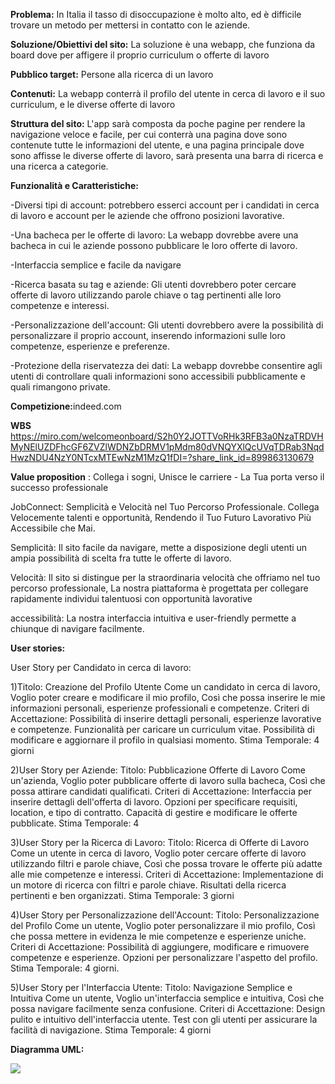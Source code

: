 <b>Problema:</b>
In Italia il tasso di disoccupazione è molto alto, ed è difficile trovare un metodo per mettersi in contatto con le aziende.

<b>Soluzione/Obiettivi del sito:</b>
La soluzione è una webapp, che funziona da board dove per affigere il proprio curriculum o offerte di lavoro

<b>Pubblico target:</b>
Persone alla ricerca di un lavoro

<b>Contenuti:</b>
La webapp conterrà il profilo del utente in cerca di lavoro e il suo curriculum, e le diverse offerte di lavoro

<b>Struttura del sito:</b>
L'app sarà composta da poche pagine per rendere la navigazione veloce e facile, per cui conterrà una pagina dove sono contenute tutte le informazioni del utente, e una pagina principale dove sono affisse le diverse offerte di lavoro,
sarà presenta una barra di ricerca e una ricerca a categorie.

<b>Funzionalità e Caratteristiche:</b>

-Diversi tipi di account: potrebbero esserci account per i candidati in cerca di lavoro e account per le aziende che offrono posizioni lavorative.

-Una bacheca per le offerte di lavoro: La webapp dovrebbe avere una bacheca in cui le aziende possono pubblicare le loro offerte di lavoro. 

-Interfaccia semplice e facile da navigare

-Ricerca basata su tag e aziende: Gli utenti dovrebbero poter cercare offerte di lavoro utilizzando parole chiave o tag pertinenti alle loro competenze e interessi. 

-Personalizzazione dell'account: Gli utenti dovrebbero avere la possibilità di personalizzare il proprio account, inserendo informazioni sulle loro competenze, esperienze e preferenze. 

-Protezione della riservatezza dei dati: La webapp dovrebbe consentire agli utenti di controllare quali informazioni sono accessibili pubblicamente e quali rimangono private.

<b>Competizione:</b>indeed.com

<b>WBS</b>
https://miro.com/welcomeonboard/S2h0Y2JOTTVoRHk3RFB3a0NzaTRDVHMyNElUZDFhcGF6ZVZlWDNZbDRMV1pMdm80dVNQYXlQcUVqTDRab3NqdHwzNDU4NzY0NTcxMTEwNzM1MzQ1fDI=?share_link_id=899863130679

<b>Value proposition</b> : Collega i sogni, Unisce le carriere - La Tua porta verso il successo professionale

JobConnect: Semplicità e Velocità nel Tuo Percorso Professionale. Collega Velocemente talenti e opportunità, Rendendo il Tuo Futuro Lavorativo Più Accessibile che Mai.

Semplicità: Il sito facile da navigare, mette a disposizione degli utenti un ampia possibilità di scelta fra tutte le offerte di lavoro.

Velocità: Il sito si distingue per la straordinaria velocità che offriamo nel tuo percorso professionale,  La nostra piattaforma è progettata per collegare rapidamente individui talentuosi con opportunità lavorative

accessibilità: La nostra interfaccia intuitiva e user-friendly permette a chiunque di navigare facilmente.

<b>User stories:</b>

User Story per Candidato in cerca di lavoro:

1)Titolo: Creazione del Profilo Utente
Come un candidato in cerca di lavoro,
Voglio poter creare e modificare il mio profilo,
Così che possa inserire le mie informazioni personali, esperienze professionali e competenze.
Criteri di Accettazione:
Possibilità di inserire dettagli personali, esperienze lavorative e competenze.
Funzionalità per caricare un curriculum vitae.
Possibilità di modificare e aggiornare il profilo in qualsiasi momento.
Stima Temporale: 4 giorni

2)User Story per Aziende:
Titolo: Pubblicazione Offerte di Lavoro
Come un'azienda,
Voglio poter pubblicare offerte di lavoro sulla bacheca,
Così che possa attirare candidati qualificati.
Criteri di Accettazione:
Interfaccia per inserire dettagli dell'offerta di lavoro.
Opzioni per specificare requisiti, location, e tipo di contratto.
Capacità di gestire e modificare le offerte pubblicate.
Stima Temporale: 4

3)User Story per la Ricerca di Lavoro:
Titolo: Ricerca di Offerte di Lavoro
Come un utente in cerca di lavoro,
Voglio poter cercare offerte di lavoro utilizzando filtri e parole chiave,
Così che possa trovare le offerte più adatte alle mie competenze e interessi.
Criteri di Accettazione:
Implementazione di un motore di ricerca con filtri e parole chiave.
Risultati della ricerca pertinenti e ben organizzati.
Stima Temporale: 3 giorni

4)User Story per Personalizzazione dell'Account:
Titolo: Personalizzazione del Profilo
Come un utente,
Voglio poter personalizzare il mio profilo,
Così che possa mettere in evidenza le mie competenze e esperienze uniche.
Criteri di Accettazione:
Possibilità di aggiungere, modificare e rimuovere competenze e esperienze.
Opzioni per personalizzare l'aspetto del profilo.
Stima Temporale: 4 giorni.

5)User Story per l'Interfaccia Utente:
Titolo: Navigazione Semplice e Intuitiva
Come un utente,
Voglio un'interfaccia semplice e intuitiva,
Così che possa navigare facilmente senza confusione.
Criteri di Accettazione:
Design pulito e intuitivo dell'interfaccia utente.
Test con gli utenti per assicurare la facilità di navigazione.
Stima Temporale: 4 giorni



<b>Diagramma UML:</b>

<img src="http://yuml.me/diagram/scruffy/usecase/[Utente]-(registrazione), [Utente]-(login), [Utente]-(modificare le proprie informazioni), (modificare le proprie informazioni)>(login), [Utente]-(navigare la bacheca), (navigare la bacheca) >(login), (login)<(log out), (registrazione)<(login), [organizzazione]-(registrazione), [organizzazione]-(aggiungere nuove offerte di lavoro), (aggiungere nuove offerte di lavoro)>(login), [organizzazione]-(cancellare le offerte di lavoro), (cancellare le offerte di lavoro)<(note: devono essere state pubblicate da quel account), (cancellare le offerte di lavoro)>(login), [amministratore]-(login), [amministratore]-(cancellare utenti), (cancellare utenti)>(login), [amministratore]-(cancellare post), (cancellare post)>login, [amministratore]-(modificare post), [amministratore]-(modificare utenti), [organizzazione]-(modificare post), (modificare post)>(login), (modificare utenti)>(login)">
